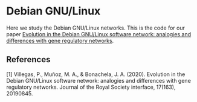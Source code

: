 # Debian GNU/Linux
Here we study the Debian GNU/Linux networks. This is the code for our paper [Evolution in the Debian GNU/Linux software network: analogies and differences with gene regulatory networks](https://doi.org/10.1098/rsif.2019.0845).

## References
[1] Villegas, P., Muñoz, M. A., & Bonachela, J. A. (2020). Evolution in the Debian GNU/Linux software network: analogies and differences with gene regulatory networks. Journal of the Royal Society interface, 17(163), 20190845.
